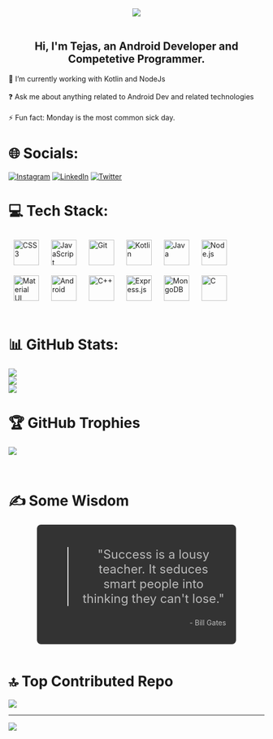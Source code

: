 <div align="center">
  <img src="https://media.giphy.com/media/zoFBRfQo68Zqw/giphy.gif" align="center"/>
</div>
<br/>

## <div align="center">Hi, I'm Tejas, an Android Developer and Competetive Programmer.</div>

🔭 I’m currently working with Kotlin and NodeJs<br><br>❓ Ask me about anything related to Android Dev and related technologies<br><br>⚡ Fun fact: Monday is the most common sick day.
<br>

# 🌐 Socials:
[![Instagram](https://img.shields.io/badge/Instagram-%23E4405F.svg?logo=Instagram&logoColor=white)](https://www.instagram.com/spacewalker.___/?next=%2F) [![LinkedIn](https://img.shields.io/badge/LinkedIn-%230077B5.svg?logo=linkedin&logoColor=white)](https://www.linkedin.com/in/tejashwadeep-jha-77885a230/) [![Twitter](https://img.shields.io/badge/Twitter-%231DA1F2.svg?logo=Twitter&logoColor=white)](https://twitter.com/tejas_jha67) 
<br>

# 💻 Tech Stack:
<div>  
<a href="https://www.w3schools.com/css/" target="_blank"><img style="margin: 10px" src="https://profilinator.rishav.dev/skills-assets/css3-original-wordmark.svg" alt="CSS3" height="50" /></a>  
<a href="https://www.javascript.com/" target="_blank"><img style="margin: 10px" src="https://profilinator.rishav.dev/skills-assets/javascript-original.svg" alt="JavaScript" height="50" /></a>  
<a href="https://github.com/" target="_blank"><img style="margin: 10px" src="https://profilinator.rishav.dev/skills-assets/git-scm-icon.svg" alt="Git" height="50" /></a>  
<a href="https://kotlinlang.org/" target="_blank"><img style="margin: 10px" src="https://profilinator.rishav.dev/skills-assets/kotlinlang-icon.svg" alt="Kotlin" height="50" /></a>  
<a href="https://www.java.com/" target="_blank"><img style="margin: 10px" src="https://profilinator.rishav.dev/skills-assets/java-original-wordmark.svg" alt="Java" height="50" /></a>  
<a href="https://nodejs.org/" target="_blank"><img style="margin: 10px" src="https://profilinator.rishav.dev/skills-assets/nodejs-original-wordmark.svg" alt="Node.js" height="50" /></a>  
<a href="https://mui.com/" target="_blank"><img style="margin: 10px" src="https://profilinator.rishav.dev/skills-assets/mui.png" alt="Material UI" height="50" /></a>  
<a href="https://www.android.com/intl/en_in/" target="_blank"><img style="margin: 10px" src="https://profilinator.rishav.dev/skills-assets/android-original-wordmark.svg" alt="Android" height="50" /></a>  
<a href="https://www.cplusplus.com/" target="_blank"><img style="margin: 10px" src="https://profilinator.rishav.dev/skills-assets/cplusplus-original.svg" alt="C++" height="50" /></a>  
<a href="https://expressjs.com/" target="_blank"><img style="margin: 10px" src="https://profilinator.rishav.dev/skills-assets/express-original-wordmark.svg" alt="Express.js" height="50" /></a>  
<a href="https://www.mongodb.com/" target="_blank"><img style="margin: 10px" src="https://profilinator.rishav.dev/skills-assets/mongodb-original-wordmark.svg" alt="MongoDB" height="50" /></a>  
<a href="https://www.cprogramming.com/" target="_blank"><img style="margin: 10px" src="https://profilinator.rishav.dev/skills-assets/c-original.svg" alt="C" height="50" /></a>  
</div>
<br>

# 📊 GitHub Stats:
![](https://github-readme-stats.vercel.app/api?username=tejas-67&theme=highcontrast&hide_border=false&include_all_commits=true)<br/>
![](https://github-readme-streak-stats.herokuapp.com/?user=tejas-67&theme=highcontrast&hide_border=false)<br/>
![](https://github-readme-stats.vercel.app/api/top-langs/?username=tejas-67&theme=highcontrast&hide_border=false&include_all_commits=true&count_private=true&layout=compact)
<br>

# 🏆 GitHub Trophies
![](https://github-profile-trophy.vercel.app/?username=tejas-67&theme=monokai&no-frame=false&no-bg=false&margin-w=4)

<br>

# ✍️ Some Wisdom
<div align="center">
  <div style="background-color: #333; padding: 20px; border-radius: 8px; width: 70%; margin: 0 auto;">
    <blockquote style="color: #bbb; font-size: 24px; text-align: center;">
      "Success is a lousy teacher. It seduces smart people into thinking they can't lose."
    </blockquote>
    <p style="color: #bbb; text-align: right;">- Bill Gates</p>
  </div>
</div>

<br>

# 🔝 Top Contributed Repo
![](https://github-contributor-stats.vercel.app/api?username=tejas-67&limit=5&theme=onedark&combine_all_yearly_contributions=true)

---
[![](https://visitcount.itsvg.in/api?id=tejas-67&icon=2&color=1)](https://visitcount.itsvg.in)

<!-- Proudly created with GPRM ( https://gprm.itsvg.in ) -->
<!---
- Hi, I’m Tejas👋 👨‍💻
- 🎓I am currently working on a few Kotlin Projects.
- 👯I am looking to collaborate on any Kotlin Project.
- 💻I’m interested in Android Development, DSA and Competitive Programming.
- 💬 Ask me about anything related to Android.
- 📫 You can email me at tejasjha.tj@gmail.com! I'll respond as soon as I can.
- ⚡Fun Fact: Lemon isn't naturally occuring and is a hybrid by cross breeding a bitter orange and a citron , which means life never gave us lemons, we invented them all by ourselves.
Tejas-67/Tejas-67 is a ✨ special ✨ repository because its `README.md` (this file) appears on your GitHub profile.
You can click the Preview link to take a look at your changes.
--->
